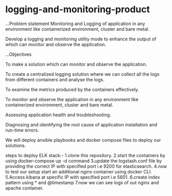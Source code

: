 # logging-and-monitoring-product

...Problem statement
Monitoring and Logging of application in any environment like containerized environment, cluster and bare metal.​

Develop a logging and monitoring utility mode to enhance the output of  which can monitor and observe the application.​

...Objectives

To make a solution which can monitor and observe the application.​

To create a centralized logging solution where we can collect all the logs from different containers and analyse the logs.​

To examine the metrics produced by the containers effectively.​

To monitor and observe the application in any environment like containerized environment, cluster and bare metal.​

Assessing application health and troubleshooting.​

Diagnosing and identifying the root cause of application installation and run-time errors.​

We will deploy ansible playbooks and docker compose files to deploy our solutions.​

steps to deploy ELK stack:-
1.clone this repository.
2.start the containers by using  docker-compose up -d   command
3.update the logstash.conf file by providing the correct IP with specified port i.e 9200 for elasticsearch.
4.now to test our setup start an additional nginx container using docker CLI.
5.Access kibana at specific IP with specified port i.e 5601.
6.create index pattern using * and @timestamp 
7.now we can see logs of out nginx and apache container.
